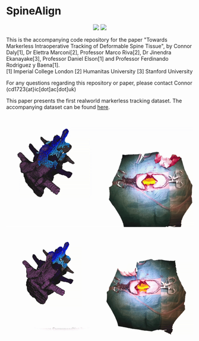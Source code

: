 # SpineAlign

<p align="center">
  <img src="PaperGifs/newgifs/zoomgif.gif" height="300" />
  <img src="PaperGifs/newgifs/pointgif.gif" height="300" />
</p>

This is the accompanying code repository for the paper "Towards Markerless Intraoperative Tracking of Deformable Spine Tissue", by Connor Daly[1], Dr Elettra Marconi[2], Professor Marco Riva[2], Dr Jinendra Ekanayake[3], Professor Daniel Elson[1] and Professor Ferdinando Rodriguez y Baena[1].<br>
[1] Imperial College London
[2] Humanitas University
[3] Stanford University

For any questions regarding this repository or paper, please contact Connor (cd1723{at}ic[dot]ac[dot]uk)

This paper presents the first realworld markerless tracking dataset. 
The accompanying dataset can be found [here](https://huggingface.co/datasets/zcbecda/SpineAlign/tree/main).






<p align="center">
  <img src="PaperGifs/newgifs/labelgif.gif" height="300" />
  <img src="PaperGifs/newgifs/predictgif.gif" height="300" />
</p>
